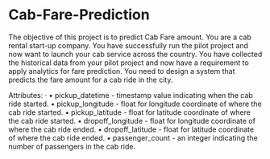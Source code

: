 # Cab-Fare-Prediction

The objective of this project is to predict Cab Fare amount. You are a cab rental start-up
company. You have successfully run the pilot project and now want to launch your cab
service across the country. You have collected the historical data from your pilot project and
now have a requirement to apply analytics for fare prediction. You need to design a system
that predicts the fare amount for a cab ride in the city.

Attributes: ·
• pickup_datetime - timestamp value indicating when the cab ride started.
• pickup_longitude - float for longitude coordinate of where the cab ride started.
• pickup_latitude - float for latitude coordinate of where the cab ride started.
• dropoff_longitude - float for longitude coordinate of where the cab ride ended.
• dropoff_latitude - float for latitude coordinate of where the cab ride ended.
• passenger_count - an integer indicating the number of passengers in the cab ride.

